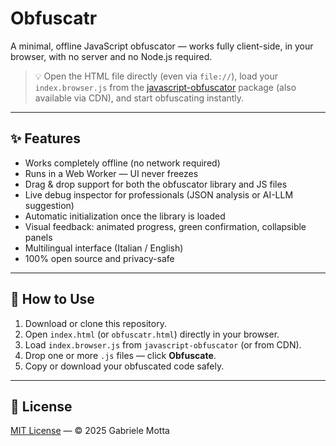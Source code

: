 # Obfuscatr

A minimal, offline JavaScript obfuscator — works fully client-side, in your browser, with no server and no Node.js required.

> 💡 Open the HTML file directly (even via `file://`), load your `index.browser.js` from the [javascript-obfuscator](https://github.com/javascript-obfuscator/javascript-obfuscator) package (also available via CDN), and start obfuscating instantly.

---

## ✨ Features

- Works completely offline (no network required)
- Runs in a Web Worker — UI never freezes
- Drag & drop support for both the obfuscator library and JS files
- Live debug inspector for professionals (JSON analysis or AI-LLM suggestion)
- Automatic initialization once the library is loaded
- Visual feedback: animated progress, green confirmation, collapsible panels
- Multilingual interface (Italian / English)
- 100% open source and privacy-safe

---

## 🧩 How to Use

1. Download or clone this repository.  
2. Open `index.html` (or `obfuscatr.html`) directly in your browser.  
3. Load `index.browser.js` from `javascript-obfuscator` (or from CDN).  
4. Drop one or more `.js` files — click **Obfuscate**.  
5. Copy or download your obfuscated code safely.

---

## 📜 License

[MIT License](./LICENSE) — © 2025 Gabriele Motta  
